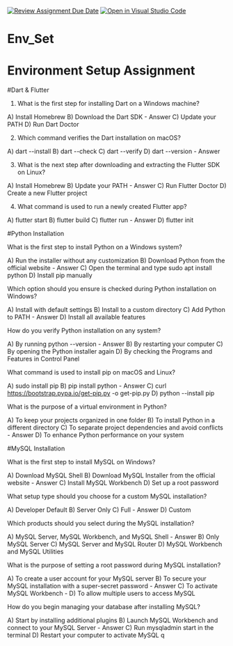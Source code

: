 [![Review Assignment Due Date](https://classroom.github.com/assets/deadline-readme-button-22041afd0340ce965d47ae6ef1cefeee28c7c493a6346c4f15d667ab976d596c.svg)](https://classroom.github.com/a/vnsr1XuU)
[![Open in Visual Studio Code](https://classroom.github.com/assets/open-in-vscode-2e0aaae1b6195c2367325f4f02e2d04e9abb55f0b24a779b69b11b9e10269abc.svg)](https://classroom.github.com/online_ide?assignment_repo_id=15785770&assignment_repo_type=AssignmentRepo)
# Env_Set

# Environment Setup Assignment

#Dart & Flutter

1. What is the first step for installing Dart on a Windows machine?

A) Install Homebrew
B) Download the Dart SDK - Answer
C) Update your PATH
D) Run Dart Doctor


2. Which command verifies the Dart installation on macOS?

A) dart --install
B) dart --check
C) dart --verify
D) dart --version - Answer


3. What is the next step after downloading and extracting the Flutter SDK on Linux?

A) Install Homebrew
B) Update your PATH - Answer
C) Run Flutter Doctor
D) Create a new Flutter project


4. What command is used to run a newly created Flutter app?

A) flutter start
B) flutter build
C) flutter run - Answer
D) flutter init


#Python Installation

What is the first step to install Python on a Windows system?

A) Run the installer without any customization
B) Download Python from the official website - Answer
C) Open the terminal and type sudo apt install python
D) Install pip manually

Which option should you ensure is checked during Python installation on Windows?

A) Install with default settings
B) Install to a custom directory
C) Add Python to PATH - Answer
D) Install all available features

How do you verify Python installation on any system?

A) By running python --version - Answer
B) By restarting your computer
C) By opening the Python installer again
D) By checking the Programs and Features in Control Panel

What command is used to install pip on macOS and Linux?

A) sudo install pip
B) pip install python - Answer
C) curl https://bootstrap.pypa.io/get-pip.py -o get-pip.py
D) python --install pip

What is the purpose of a virtual environment in Python?

A) To keep your projects organized in one folder
B) To install Python in a different directory
C) To separate project dependencies and avoid conflicts - Answer
D) To enhance Python performance on your system

#MySQL Installation

What is the first step to install MySQL on Windows?

A) Download MySQL Shell
B) Download MySQL Installer from the official website - Answer
C) Install MySQL Workbench
D) Set up a root password

What setup type should you choose for a custom MySQL installation?

A) Developer Default
B) Server Only
C) Full - Answer
D) Custom

Which products should you select during the MySQL installation?

A) MySQL Server, MySQL Workbench, and MySQL Shell - Answer
B) Only MySQL Server
C) MySQL Server and MySQL Router
D) MySQL Workbench and MySQL Utilities

What is the purpose of setting a root password during MySQL installation?

A) To create a user account for your MySQL server
B) To secure your MySQL installation with a super-secret password - Answer
C) To activate MySQL Workbench - 
D) To allow multiple users to access MySQL

How do you begin managing your database after installing MySQL?

A) Start by installing additional plugins
B) Launch MySQL Workbench and connect to your MySQL Server - Answer
C) Run mysqladmin start in the terminal
D) Restart your computer to activate MySQL
q  
